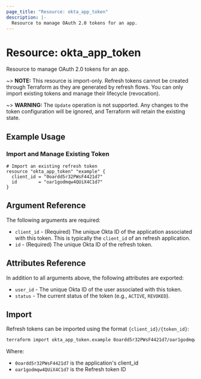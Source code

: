 ```yaml
---
page_title: "Resource: okta_app_token"
description: |-
  Resource to manage OAuth 2.0 tokens for an app.
---
```


# Resource: okta_app_token

Resource to manage OAuth 2.0 tokens for an app.

~> **NOTE:** This resource is import-only. Refresh tokens cannot be created through Terraform as they are generated by refresh flows. You can only import existing tokens and manage their lifecycle (revocation).

~> **WARNING:** The `Update` operation is not supported. Any changes to the token configuration will be ignored, and Terraform will retain the existing state.

## Example Usage

### Import and Manage Existing Token

```hcl
# Import an existing refresh token
resource "okta_app_token" "example" {
  client_id = "0oardd5r32PWsF4421d7"
  id        = "oar1godmqw4QUiX4C1d7"
}
```

## Argument Reference

The following arguments are required:

* `client_id` - (Required) The unique Okta ID of the application associated with this token. This is typically the `client_id` of an refresh application.
* `id` - (Required) The unique Okta ID of the refresh token.

## Attributes Reference

In addition to all arguments above, the following attributes are exported:

* `user_id` - The unique Okta ID of the user associated with this token.
* `status` - The current status of the token (e.g., `ACTIVE`, `REVOKED`).

## Import

Refresh tokens can be imported using the format `{client_id}/{token_id}`:

```bash
terraform import okta_app_token.example 0oardd5r32PWsF4421d7/oar1godmqw4QUiX4C1d7
```

Where:
- `0oardd5r32PWsF4421d7` is the application's client_id
- `oar1godmqw4QUiX4C1d7` is the Refresh token ID